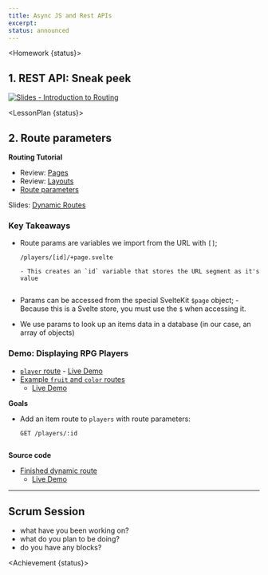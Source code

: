 ```yaml
---
title: Async JS and Rest APIs
excerpt:
status: announced
---
```


<script>
	import Homework from "$lib/components/Homework.svelte";
	import LessonPlan from "$lib/components/LessonPlan.svelte";
	import Achievement from "$lib/components/Achievement.svelte";
</script>

<Homework {status}>

<h2 id="rest-api"> 1. REST API: Sneak peek</h2>

[![Slides - Introduction to Routing](/images/slides/http-rest.png)](https://sait-wbdv.github.io/slides/w23/cpnt-262/http-rest.html)

</Homework>

<LessonPlan {status}>

<h2 id="route-params"> 2. Route parameters</h2>

**Routing Tutorial**

- Review: [Pages](https://learn.svelte.dev/tutorial/pages)
- Review: [Layouts](https://learn.svelte.dev/tutorial/layouts)
- [Route parameters](https://learn.svelte.dev/tutorial/params)

Slides: [Dynamic Routes](https://sait-wbdv.github.io/slides/w23/cpnt-262/sveltekit-introduction.html#/13)

### Key Takeaways

- Route params are variables we import from the URL with `[]`;

  ```
  /players/[id]/+page.svelte
  ```

      - This creates an `id` variable that stores the URL segment as it's value

  ```

  ```

- Params can be accessed from the special SvelteKit `$page` object; - Because this is a Svelte store, you must use the `$` when accessing it.
- We use params to look up an items data in a database (in our case, an array of objects)

### Demo: Displaying RPG Players

- [`player` route](https://github.com/sait-wbdv/w23-refactor-example/tree/main/src/routes/dailies/2023-03-22-route-params/players) - [Live Demo](https://w23-sveltekit-examples.vercel.app/dailies/2023-03-22-route-params/players)
- [Example `fruit` and `color` routes](https://github.com/sait-wbdv/w23-refactor-example/tree/main/src/routes/dailies/2023-03-22-route-params/route-param-example)
  - [Live Demo](https://w23-sveltekit-examples.vercel.app/dailies/2023-03-22-route-params/route-param-example)

**Goals**

- Add an item route to `players` with route parameters:

  ```
  GET /players/:id
  ```

  ```

  ```

**Source code**

- [Finished dynamic route](https://github.com/sait-wbdv/w23-refactor-example/tree/main/src/routes/dailies/2023-03-22-route-params)
  - [Live Demo](https://w23-sveltekit-examples.vercel.app/dailies/2023-03-22-route-params/players)

---

<h2 id="scrum-meeting">Scrum Session</h2>

- what have you been working on?
- what do you plan to be doing?
- do you have any blocks?

</LessonPlan>

<Achievement {status}>

</Achievement>
